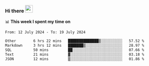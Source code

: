 ### Hi there <a href="https://www.gautamkrishnar.com/"><img src="https://media.giphy.com/media/hvRJCLFzcasrR4ia7z/giphy.gif" width="25px"></a>

📊 **This week I spent my time on**

<!--START_SECTION:waka-->

```txt
From: 12 July 2024 - To: 19 July 2024

Other        6 hrs 22 mins   ██████████████▒░░░░░░░░░░   57.52 %
Markdown     3 hrs 12 mins   ███████▒░░░░░░░░░░░░░░░░░   28.97 %
SQL          50 mins         ██░░░░░░░░░░░░░░░░░░░░░░░   07.66 %
Text         21 mins         ▓░░░░░░░░░░░░░░░░░░░░░░░░   03.18 %
JSON         12 mins         ▒░░░░░░░░░░░░░░░░░░░░░░░░   01.86 %
```

<!--END_SECTION:waka-->
